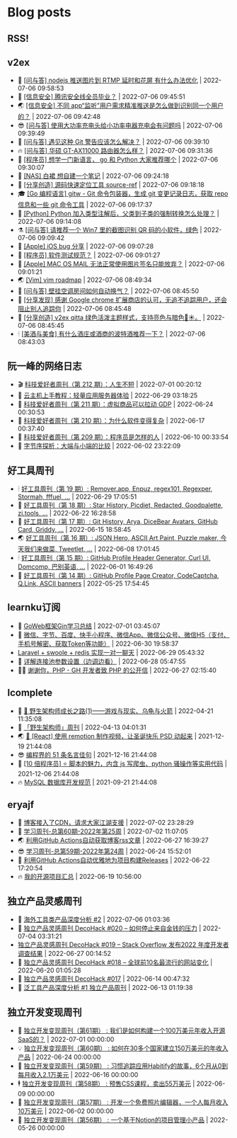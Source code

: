 # Blog posts
## RSS!



## v2ex

<!-- v2ex:START  -->
- 🫶 [[问与答] nodejs 推送图片到 RTMP 延时和花屏 有什么办法优化](https://www.v2ex.com/t/864495#reply0) | 2022-07-06 09:58:53 
- 🧰 [[信息安全] 腾讯安全线全员毕业？](https://www.v2ex.com/t/864492#reply4) | 2022-07-06 09:45:51 
- 🌏 [[信息安全] 不同 app“监听”用户需求精准推送是怎么做到识别同一个用户的？](https://www.v2ex.com/t/864491#reply1) | 2022-07-06 09:42:48 
- 😎 [[问与答] 使用大功率充电头给小功率电器充电会有问题吗](https://www.v2ex.com/t/864490#reply2) | 2022-07-06 09:39:49 
- 💂 [[问与答] 遇见这种 Git 警告应该怎么解决？](https://www.v2ex.com/t/864489#reply2) | 2022-07-06 09:39:10 
- 🔥 [[问与答] 华硕 GT-AX11000 路由器怎么样？](https://www.v2ex.com/t/864487#reply0) | 2022-07-06 09:31:36 
- 🦅 [[程序员] 想学一门新语言， go 和 Python 大家推荐哪个](https://www.v2ex.com/t/864486#reply13) | 2022-07-06 09:30:07 
- 🙉 [[NAS] 白裙 想自建一个笔记](https://www.v2ex.com/t/864485#reply0) | 2022-07-06 09:24:18 
- 💫 [[分享创造] 源码快速定位工具 source-ref](https://www.v2ex.com/t/864484#reply0) | 2022-07-06 09:18:18 
- 🎓 [[Go 编程语言] gitw - Git 命令包装器，生成 git 变更记录日志，获取 repo 信息和一些 git 命令工具](https://www.v2ex.com/t/864483#reply0) | 2022-07-06 09:17:37 
- 🗽 [[Python] Python 加入类型注解后，父类到子类的强制转换怎么处理？](https://www.v2ex.com/t/864482#reply2) | 2022-07-06 09:14:08 
- ⚗️ [[问与答] 请推荐一个 Win7 里的截图识别 QR 码的小软件，绿色](https://www.v2ex.com/t/864481#reply1) | 2022-07-06 09:09:42 
- 🦍 [[Apple] iOS bug 分享](https://www.v2ex.com/t/864480#reply11) | 2022-07-06 09:07:28 
- 🤩 [[程序员] 软件测试规范？](https://www.v2ex.com/t/864479#reply2) | 2022-07-06 09:01:27 
- 🙉 [[Apple] MAC OS MAIL 无法正常使用图片签名只能放弃？](https://www.v2ex.com/t/864478#reply5) | 2022-07-06 09:01:21 
- 🌏 [[Vim] vim roadmap](https://www.v2ex.com/t/864476#reply2) | 2022-07-06 08:49:34 
- 🐘 [[问与答] 壁挂空调房间如何自动换气？](https://www.v2ex.com/t/864475#reply0) | 2022-07-06 08:45:50 
- 🧰 [[分享发现] 感谢 Google chrome 扩展商店的认可，无追不追踪用户，还会阻止别人追踪你](https://www.v2ex.com/t/864474#reply3) | 2022-07-06 08:45:48 
- 💃 [[分享创造] v2ex qitta 绿色活泼主题样式，支持亮色与暗色🌙☀️。](https://www.v2ex.com/t/864473#reply6) | 2022-07-06 08:45:45 
- 🕯 [[美酒与美食] 有什么酒庄或酒商的波特酒推荐一下？](https://www.v2ex.com/t/864472#reply1) | 2022-07-06 08:43:03 <!-- v2ex:END -->

## 阮一峰的网络日志

<!-- ruanyf:START -->
- 🎬 [科技爱好者周刊（第 212 期）：人生不短](http://www.ruanyifeng.com/blog/2022/07/weekly-issue-212.html) | 2022-07-01 00:20:12 
- 💄 [云主机上手教程：轻量应用服务器体验](http://www.ruanyifeng.com/blog/2022/06/cloud-server-getting-started-tutorial.html) | 2022-06-29 03:18:25 
- 🐎 [科技爱好者周刊（第 211 期）：虚拟商品可以拉动 GDP](http://www.ruanyifeng.com/blog/2022/06/weekly-issue-211.html) | 2022-06-24 00:30:53 
- 🤔 [科技爱好者周刊（第 210 期）：为什么软件变得复杂](http://www.ruanyifeng.com/blog/2022/06/weekly-issue-210.html) | 2022-06-17 00:37:40 
- 🧠 [科技爱好者周刊（第 209 期）：程序员是怎样的人](http://www.ruanyifeng.com/blog/2022/06/weekly-issue-209.html) | 2022-06-10 00:33:54 
- 🎃 [字节序探析：大端与小端的比较](http://www.ruanyifeng.com/blog/2022/06/endianness-analysis.html) | 2022-06-02 23:22:09 <!-- ruanyf:END -->

## 好工具周刊

<!-- bestxtools:START -->
- 🕯 [好工具周刊（第 19 期）: Remover.app, Enpuz, regex101, Regexper, Stormah, fffuel, ...](https://discuss-cn.bestxtools.com/d/56/1) | 2022-06-29 17:05:51 
- 🦩 [好工具周刊（第 18 期）: Star History, Picdiet, Redacted, Goodpalette, zi.tools, ...](https://discuss-cn.bestxtools.com/d/47/1) | 2022-06-22 16:28:58 
- 🦄 [好工具周刊（第 17 期）: Git History, Arya, DiceBear Avatars, GitHub Card, Griddy, ...](https://discuss-cn.bestxtools.com/d/43/1) | 2022-06-15 18:58:45 
- 🌏 [好工具周刊（第 16 期）: JSON Hero, ASCII Art Paint, Puzzle maker, 今天我们来做菜, Tweetlet, ...](https://discuss-cn.bestxtools.com/d/42/1) | 2022-06-08 17:01:45 
- 🕯 [好工具周刊（第 15 期）: GitHub Profile Header Generator, Curl UI, Domcomp, 巴别英语, ...](https://discuss-cn.bestxtools.com/d/40/1) | 2022-06-01 16:49:26 
- 📝 [好工具周刊（第 14 期）: GitHub Profile Page Creator, CodeCaptcha, Q.Link, ASCII banners](https://discuss-cn.bestxtools.com/d/39/1) | 2022-05-25 17:54:45 <!-- bestxtools:END -->


## learnku订阅

<!-- learnku:START -->
- 🦅 [GoWeb框架Gin学习总结](https://learnku.com/articles/69259) | 2022-07-01 03:45:07 
- 🦅 [微信、字节、百度、快手小程序、微信App、微信公众号、微信H5（支付、手机号解密、获取Token等功能）](https://learnku.com/articles/69235) | 2022-06-30 19:58:37 
-  [Laravel + swoole + redis 实现一对一聊天](https://learnku.com/articles/69154) | 2022-06-29 05:43:32 
- 🌈 [详解连接池参数设置（边调边看）](https://learnku.com/articles/69111) | 2022-06-28 05:47:55 
- 🧑‍🏫 [谢谢你，PHP - GH 开发者致 PHP 的公开信](https://learnku.com/php/t/69054) | 2022-06-27 02:15:40 <!-- learnku:END -->



## lcomplete

<!-- lcomplete:START -->
- 🫶 [🐒 野生架构师成长之路&lpar;1&rpar;——游戏与现实、乌龟与火箭](http://codelc.com/post/growup/s01/) | 2022-04-21 11:35:08 
- 🧰 [「野生架构师」周刊](http://codelc.com/post/essay/%E9%87%8E%E7%94%9F%E6%9E%B6%E6%9E%84%E5%B8%88%E5%91%A8%E5%88%8A%E4%BB%8B%E7%BB%8D/) | 2022-04-13 04:01:31 
- 🌏 [🎄 [React] 使用 remotion 制作视频，让圣诞快乐 PSD 动起来](http://codelc.com/post/dev/js/remotion/) | 2021-12-19 21:44:08 
- 😎 [编程界的 51 条名言佳句](http://codelc.com/post/dev/thinking/quotes/) | 2021-12-16 21:44:08 
- 💂 [[10 倍程序员] ⭐ 脚本的魅力，内含 js 写爬虫、python 骚操作等实用代码](http://codelc.com/post/dev/10x/script/) | 2021-12-06 21:44:08 
- 🔥 [MySQL 数据库开发规范](http://codelc.com/post/dev/db/mysql_standard/) | 2021-09-21 21:44:08 <!-- lcomplete:END -->

## eryajf

<!-- eryajf:START -->
- 🫶 [博客接入了CDN，请求大家江湖支援](https://wiki.eryajf.net/pages/5f559d/) | 2022-07-02 23:28:29 
- 🧰 [学习周刊-总第60期-2022年第25周](https://wiki.eryajf.net/pages/bff449/) | 2022-07-02 11:07:05 
- 🌏 [利用GitHub Actions自动获取博客rss文章](https://wiki.eryajf.net/pages/1b1ba3/) | 2022-06-27 16:39:27 
- 😎 [学习周刊-总第59期-2022年第24周](https://wiki.eryajf.net/pages/b0bdd0/) | 2022-06-24 15:52:01 
- 💂 [利用GitHub Actions自动优雅地为项目构建Releases](https://wiki.eryajf.net/pages/f3e878/) | 2022-06-22 17:20:54 
- 🔥 [我的开源项目汇总](https://wiki.eryajf.net/pages/67892e/) | 2022-06-19 10:56:00 <!-- eryajf:END -->



## 独立产品灵感周刊

<!-- DecoHack:START -->
- 🦣 [海外工具类产品深度分析 #2](https://www.decohack.com/Post/746) | 2022-07-06 01:03:36 
- 🤡 [独立产品灵感周刊 DecoHack #020 – 如何停止来自金钱的压力](https://www.decohack.com/Post/728) | 2022-07-04 03:31:21 
-  [独立产品灵感周刊 DecoHack #019 – Stack Overflow 发布2022 年度开发者调查结果](https://www.decohack.com/Post/699) | 2022-06-27 00:14:52 
- 🐲 [独立产品灵感周刊 DecoHack #018 – 全球前10名最流行的网站变化](https://www.decohack.com/Post/680) | 2022-06-20 01:05:28 
- 🦅 [独立产品灵感周刊 DecoHack #017](https://www.decohack.com/Post/663) | 2022-06-14 00:47:32 
- 🧰 [泛工具产品深度分析 #1 独立产品周刊](https://www.decohack.com/Post/653) | 2022-06-13 01:19:38 <!-- DecoHack:END -->

## 独立开发变现周刊

<!-- easyindie:START -->
- 💂 [独立开发变现周刊（第61期） : 我们是如何构建一个100万美元年收入开源SaaS的？](https://www.ezindie.com/weekly/issue-61) | 2022-07-01 00:00:00 
- 💡 [独立开发变现周刊（第60期） : 如何在30多个国家建立150万美元的年收入产品](https://www.ezindie.com/weekly/issue-60) | 2022-06-24 00:00:00 
- 🌋 [独立开发变现周刊（第59期） : 习惯追踪应用Habitify的故事，6个月从0到每月收入2.1万美元](https://www.ezindie.com/weekly/issue-59) | 2022-06-16 00:00:00 
- 🕴 [独立开发变现周刊（第58期） : 预售CSS课程，卖出55万美元](https://www.ezindie.com/weekly/issue-58) | 2022-06-09 00:00:00 
- 🎊 [独立开发变现周刊（第57期） : 开发一个免费照片编辑器，一个人每月收入10万美元](https://www.ezindie.com/weekly/issue-57) | 2022-06-02 00:00:00 
- 🤔 [独立开发变现周刊（第56期） : 一个基于Notion的项目管理小产品](https://www.ezindie.com/weekly/issue-56) | 2022-05-26 00:00:00 <!-- easyindie:END -->



